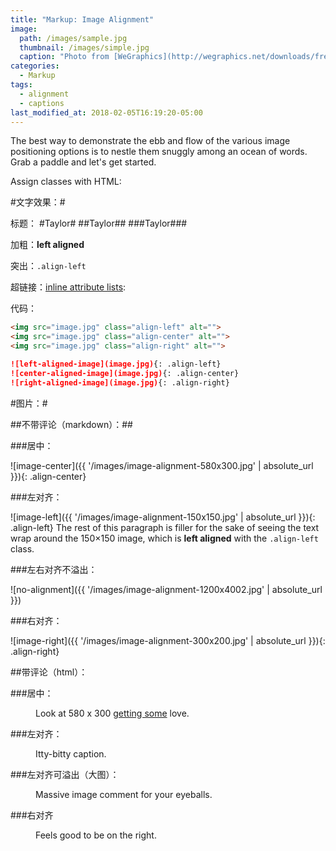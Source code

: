 ```yaml
---
title: "Markup: Image Alignment"
image: 
  path: /images/sample.jpg
  thumbnail: /images/simple.jpg
  caption: "Photo from [WeGraphics](http://wegraphics.net/downloads/free-ultimate-blurred-background-pack/)"
categories:
  - Markup
tags:
  - alignment
  - captions
last_modified_at: 2018-02-05T16:19:20-05:00
---
```


The best way to demonstrate the ebb and flow of the various image positioning options is to nestle them snuggly among an ocean of words. Grab a paddle and let's get started.

Assign classes with HTML:


#文字效果：#

标题：
#Taylor#
##Taylor##
###Taylor###

加粗：**left aligned**

突出：`.align-left`

超链接：[inline attribute lists](https://kramdown.gettalong.org/syntax.html#inline-attribute-lists):

代码：

```html
<img src="image.jpg" class="align-left" alt="">
<img src="image.jpg" class="align-center" alt="">
<img src="image.jpg" class="align-right" alt="">
```

```markdown
![left-aligned-image](image.jpg){: .align-left}
![center-aligned-image](image.jpg){: .align-center}
![right-aligned-image](image.jpg){: .align-right}
```


#图片：#

##不带评论（markdown）：##

###居中：

![image-center]({{ '/images/image-alignment-580x300.jpg' | absolute_url }}){: .align-center}

###左对齐：

![image-left]({{ '/images/image-alignment-150x150.jpg' | absolute_url }}){: .align-left} The rest of this paragraph is filler for the sake of seeing the text wrap around the 150×150 image, which is **left aligned** with the `.align-left` class.

###左右对齐不溢出：

![no-alignment]({{ '/images/image-alignment-1200x4002.jpg' | absolute_url }})

###右对齐：

![image-right]({{ '/images/image-alignment-300x200.jpg' | absolute_url }}){: .align-right}

##带评论（html）：

###居中：

<figure class="align-center">
  <a href="#"><img src="{{ '/images/image-alignment-580x300.jpg' | absolute_url }}" alt=""></a>
  <figcaption>Look at 580 x 300 <a href="#">getting some</a> love.</figcaption>
</figure> 

###左对齐：

<figure style="width: 150px" class="align-left">
  <img src="{{ '/images/image-alignment-150x150.jpg' | absolute_url }}" alt="">
  <figcaption>Itty-bitty caption.</figcaption>
</figure> 

###左对齐可溢出（大图）：

<figure style="width: 1200px">
  <img src="{{ '/images/image-alignment-1200x4002.jpg' | absolute_url }}" alt="">
  <figcaption>Massive image comment for your eyeballs.</figcaption>
</figure> 

###右对齐

<figure style="width: 300px" class="align-right">
  <img src="{{ '/images/image-alignment-300x200.jpg' | absolute_url }}" alt="">
  <figcaption>Feels good to be on the right.</figcaption>
</figure> 





